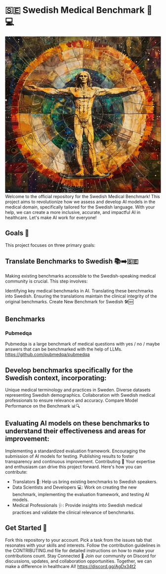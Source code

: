 # 🇸🇪 Swedish Medical Benchmark 🏥💻
<img src="logo.png">
Welcome to the official repository for the Swedish Medical Benchmark! This project aims to revolutionize how we assess and develop AI models in the medical domain, specifically tailored for the Swedish language. With your help, we can create a more inclusive, accurate, and impactful AI in healthcare. Let's make AI work for everyone!

## Goals 🎯
This project focuses on three primary goals:

## Translate Benchmarks to Swedish 📚➡️🇸🇪

Making existing benchmarks accessible to the Swedish-speaking medical community is crucial. This step involves:

Identifying key medical benchmarks in AI.
Translating these benchmarks into Swedish.
Ensuring the translations maintain the clinical integrity of the original benchmarks.
Create New Benchmark for Swedish 🛠️🆕

## Benchmarks

### Pubmedqa
Pubmedqa is a large benchmark of medical questions with yes / no / maybe answers that can be benchmarked with the help of LLMs.
https://github.com/pubmedqa/pubmedqa 

## Develop benchmarks specifically for the Swedish context, incorporating:

Unique medical terminology and practices in Sweden.
Diverse datasets representing Swedish demographics.
Collaboration with Swedish medical professionals to ensure relevance and accuracy.
Compare Model Performance on the Benchmark 📊🔍

## Evaluating AI models on these benchmarks to understand their effectiveness and areas for improvement:

Implementing a standardized evaluation framework.
Encouraging the submission of AI models for testing.
Publishing results to foster transparency and continuous improvement.
Contributing 🤝
Your expertise and enthusiasm can drive this project forward. Here's how you can contribute:

- Translators 📝: Help us bring existing benchmarks to Swedish speakers.
- Data Scientists and Developers 💻: Work on creating the new benchmark, implementing the evaluation framework, and testing AI models.
- Medical Professionals 🩺: Provide insights into Swedish medical practices and validate the clinical relevance of benchmarks.

## Get Started 🚀
Fork this repository to your account.
Pick a task from the issues tab that resonates with your skills and interests.
Follow the contribution guidelines in the CONTRIBUTING.md file for detailed instructions on how to make your contributions count.
Stay Connected 💬
Join our community on Discord for discussions, updates, and collaboration opportunities. Together, we can make a difference in healthcare AI!
https://discord.gg/AgDx34t2

